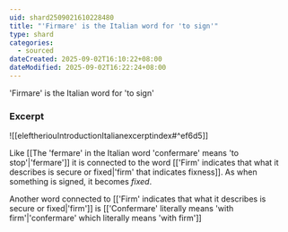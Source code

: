 ```yaml
---
uid: shard2509021610228480
title: "'Firmare' is the Italian word for 'to sign'"
type: shard
categories:
  - sourced
dateCreated: 2025-09-02T16:10:22+08:00
dateModified: 2025-09-02T16:22:24+08:00
---
```

'Firmare' is the Italian word for 'to sign'
### Excerpt
![[eleftheriouIntroductionItalianexcerptindex#^ef6d5]]

Like [[The 'fermare' in the Italian word 'confermare' means 'to stop'|'fermare']] it is connected to the word [['Firm' indicates that what it describes is secure or fixed|'firm' that indicates fixness]]. As when something is signed, it becomes *fixed*.

Another word connected to [['Firm' indicates that what it describes is secure or fixed|'firm']] is [['Confermare' literally means 'with firm'|'confermare' which literally means 'with firm']]